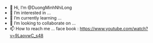 - 👋 Hi, I’m @DuongMinhNhiLong
- 👀 I’m interested in ...
- 🌱 I’m currently learning ...
- 💞️ I’m looking to collaborate on ...
- 📫 How to reach me ...
face book : https://www.youtube.com/watch?v=9LaovwC_s48


<!---
DuongMinhNhiLong/DuongMinhNhiLong is a ✨ special ✨ repository because its `README.md` (this file) appears on your GitHub profile.
You can click the Preview link to take a look at your changes.
--->
